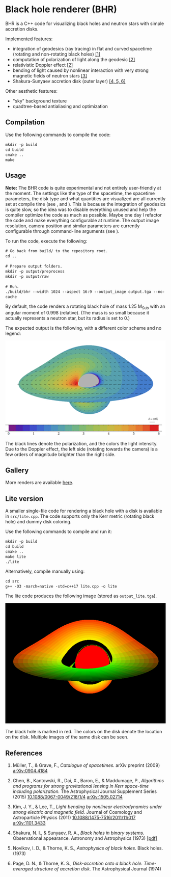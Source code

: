 Black hole renderer (BHR)
=========================

BHR is a C++ code for visualizing black holes and neutron stars with simple accretion disks.

Implemented features:

- integration of geodesics (ray tracing) in flat and curved spacetime (rotating and non-rotating black holes) [[1]](#cite_spacetimes)
- computation of polarization of light along the geodesic [[2]](#cite_polarization)
- relativistic Doppler effect [[2]](#cite_polarization)
- bending of light caused by nonlinear interaction with very strong magnetic fields of neutron stars [[3]](#cite_magnetic)
- Shakura-Sunyaev accretion disk (outer layer) [[4, 5, 6]](#cite_disk)

Other aesthetic features:

- "sky" background texture
- quadtree-based antialiasing and optimization


Compilation
-----------

Use the following commands to compile the code:

    mkdir -p build
    cd build
    cmake ..
    make


Usage
-----

**Note:** The BHR code is quite experimental and not entirely user-friendly at the moment.
The settings like the type of the spacetime, the spacetime parameters, the disk type and what quantities are visualized are all currently set at compile time (see [](src/bhr/config.h), [](src/bhr/parameters.h) and [](src/bhr/main.cpp)).
This is because the integration of geodesics is quite slow, so the idea was to disable everything unused and help the compiler optimize the code as much as possible.
Maybe one day I refactor the code and make everything configurable at runtime.
The output image resolution, camera position and similar parameters are currently configurable through command-line arguments (see [](src/bhr/settings.h)).

To run the code, execute the following:

    # Go back from build/ to the repository root.
    cd ..

    # Prepare output folders.
    mkdir -p output/preprocess
    mkdir -p output/raw

    # Run.
    ./build/bhr --width 1024 --aspect 16:9 --output_image output.tga --no-cache

By default, the code renders a rotating black hole of mass 1.25 M<sub>Sub</sub> with an angular moment of 0.998 (relative).
(The mass is so small because it actually represents a neutron star, but its radius is set to 0.)

The expected output is the following, with a different color scheme and no legend:

![](output_annotated.png "Output of bhr + legend.")

The black lines denote the polarization, and the colors the light intensity.
Due to the Doppler effect, the left side (rotating towards the camera) is a few orders of magnitude brighter than the right side.


Gallery
-------

More renders are available [here](https://drive.google.com/drive/folders/0B1mAEaKMwKIVMklmUGx0VUJwNWs?resourcekey=0-gK3q6emMQNOAdDPQ5rEK3A&usp=sharing).


Lite version
------------

A smaller single-file code for rendering a black hole with a disk is available in `src/lite.cpp`.
The code supports only the Kerr metric (rotating black hole) and dummy disk coloring.

Use the following commands to compile and run it:

    mkdir -p build
    cd build
    cmake ..
    make lite
    ./lite

Alternatively, compile manually using:

    cd src
    g++ -O3 -march=native -std=c++17 lite.cpp -o lite

The lite code produces the following image (stored as ``output_lite.tga``).

![](output_lite.png "Output of lite.cpp")

The black hole is marked in red.
The colors on the disk denote the location on the disk.
Multiple images of the same disk can be seen.


References
----------

1. <a id="cite_spacetimes"></a>
   Müller, T., & Grave, F.,
   *Catalogue of spacetimes.*
   arXiv preprint (2009)
   [arXiv:0904.4184](https://arxiv.org/abs/0904.4184v3)

2. <a id="cite_polarization"></a>
  Chen, B., Kantowski, R., Dai, X., Baron, E., & Maddumage, P.,
  *Algorithms and programs for strong gravitational lensing in Kerr space-time including polarization.*
  The Astrophysical Journal Supplement Series (2015)
  [10.1088/0067-0049/218/1/4](https://doi.org/10.1088/0067-0049/218/1/4)
  [arXiv:1505.02714](https://arxiv.org/abs/1505.02714)

3. <a id="cite_magnetic"></a>
  Kim, J. Y., & Lee, T.,
  *Light bending by nonlinear electrodynamics under strong electric and magnetic field.*
  Journal of Cosmology and Astroparticle Physics (2011)
  [10.1088/1475-7516/2011/11/017](https://doi.org/10.1088/1475-7516/2011/11/017)
  [arXiv:1101.3433](https://arxiv.org/abs/1101.3433)

4. <a id="cite_disk"></a>
  Shakura, N. I., & Sunyaev, R. A.,
  *Black holes in binary systems.*
  Observational appearance. Astronomy and Astrophysics (1973)
  [[pdf]](https://adsabs.harvard.edu/pdf/1973A&A....24..337S)

5. <a id="cite_disk2"></a>
  Novikov, I. D., & Thorne, K. S.,
  *Astrophysics of black holes.*
  Black holes. (1973)

6. <a id="cite_disk3"></a>
  Page, D. N., & Thorne, K. S.,
  *Disk-accretion onto a black hole. Time-averaged structure of accretion disk.*
  The Astrophysical Journal (1974)
